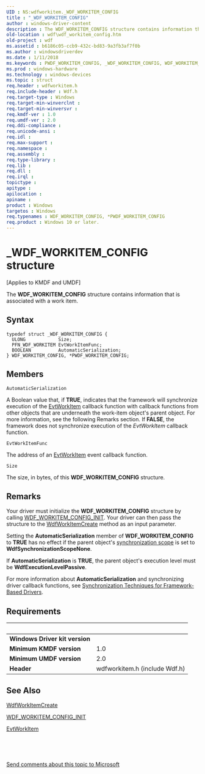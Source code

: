 ```yaml
---
UID : NS:wdfworkitem._WDF_WORKITEM_CONFIG
title : "_WDF_WORKITEM_CONFIG"
author : windows-driver-content
description : The WDF_WORKITEM_CONFIG structure contains information that is associated with a work item.
old-location : wdf\wdf_workitem_config.htm
old-project : wdf
ms.assetid : b6186c05-ccb9-432c-bd83-9a3fb3af7f0b
ms.author : windowsdriverdev
ms.date : 1/11/2018
ms.keywords : PWDF_WORKITEM_CONFIG, _WDF_WORKITEM_CONFIG, WDF_WORKITEM_CONFIG structure, wdfworkitem/PWDF_WORKITEM_CONFIG, wdf.wdf_workitem_config, DFWorkItemObjectRef_48012621-6363-421b-8b95-2bdae4e63b32.xml, wdfworkitem/WDF_WORKITEM_CONFIG, PWDF_WORKITEM_CONFIG structure pointer, kmdf.wdf_workitem_config, WDF_WORKITEM_CONFIG, *PWDF_WORKITEM_CONFIG
ms.prod : windows-hardware
ms.technology : windows-devices
ms.topic : struct
req.header : wdfworkitem.h
req.include-header : Wdf.h
req.target-type : Windows
req.target-min-winverclnt : 
req.target-min-winversvr : 
req.kmdf-ver : 1.0
req.umdf-ver : 2.0
req.ddi-compliance : 
req.unicode-ansi : 
req.idl : 
req.max-support : 
req.namespace : 
req.assembly : 
req.type-library : 
req.lib : 
req.dll : 
req.irql : 
topictype : 
apitype : 
apilocation : 
apiname : 
product : Windows
targetos : Windows
req.typenames : WDF_WORKITEM_CONFIG, *PWDF_WORKITEM_CONFIG
req.product : Windows 10 or later.
---
```


# _WDF_WORKITEM_CONFIG structure
<p class="CCE_Message">[Applies to KMDF and UMDF]

The <b>WDF_WORKITEM_CONFIG</b> structure contains information that is associated with a work item.

## Syntax
````
typedef struct _WDF_WORKITEM_CONFIG {
  ULONG            Size;
  PFN_WDF_WORKITEM EvtWorkItemFunc;
  BOOLEAN          AutomaticSerialization;
} WDF_WORKITEM_CONFIG, *PWDF_WORKITEM_CONFIG;
````

## Members


`AutomaticSerialization`

A Boolean value that, if <b>TRUE</b>, indicates that the framework will synchronize execution of the <a href="https://msdn.microsoft.com/2a2811de-9024-40a8-b8af-b61ca4100218">EvtWorkItem</a> callback function with callback functions from other objects that are underneath the work-item object's parent object. For more information, see the following Remarks section. If <b>FALSE</b>, the framework does not synchronize execution of the <i>EvtWorkItem</i> callback function.

`EvtWorkItemFunc`

The address of an <a href="https://msdn.microsoft.com/2a2811de-9024-40a8-b8af-b61ca4100218">EvtWorkItem</a> event callback function.

`Size`

The size, in bytes, of this <b>WDF_WORKITEM_CONFIG</b> structure.

## Remarks
Your driver must initialize the <b>WDF_WORKITEM_CONFIG</b> structure by calling <a href="..\wdfworkitem\nf-wdfworkitem-wdf_workitem_config_init.md">WDF_WORKITEM_CONFIG_INIT</a>. Your driver can then pass the structure to the <a href="..\wdfworkitem\nf-wdfworkitem-wdfworkitemcreate.md">WdfWorkItemCreate</a> method as an input parameter.

Setting the <b>AutomaticSerialization</b> member of <b>WDF_WORKITEM_CONFIG</b> to <b>TRUE</b> has no effect if the parent object's <a href="..\wdfobject\ne-wdfobject-_wdf_synchronization_scope.md">synchronization scope</a> is set to <b>WdfSynchronizationScopeNone</b>.

If <b>AutomaticSerialization</b> is <b>TRUE</b>, the parent object's execution level must be <b>WdfExecutionLevelPassive</b>.

For more information about <b>AutomaticSerialization</b> and synchronizing driver callback functions, see <a href="https://docs.microsoft.com/en-us/windows-hardware/drivers/wdf/synchronization-techniques-for-wdf-drivers">Synchronization Techniques for Framework-Based Drivers</a>.

## Requirements
| &nbsp; | &nbsp; |
| ---- |:---- |
| **Windows Driver kit version** |  |
| **Minimum KMDF version** | 1.0 |
| **Minimum UMDF version** | 2.0 |
| **Header** | wdfworkitem.h (include Wdf.h) |

## See Also

<a href="..\wdfworkitem\nf-wdfworkitem-wdfworkitemcreate.md">WdfWorkItemCreate</a>

<a href="..\wdfworkitem\nf-wdfworkitem-wdf_workitem_config_init.md">WDF_WORKITEM_CONFIG_INIT</a>

<a href="https://msdn.microsoft.com/2a2811de-9024-40a8-b8af-b61ca4100218">EvtWorkItem</a>

 

 

<a href="mailto:wsddocfb@microsoft.com?subject=Documentation%20feedback [wdf\wdf]:%20WDF_WORKITEM_CONFIG structure%20 RELEASE:%20(1/11/2018)&amp;body=%0A%0APRIVACY STATEMENT%0A%0AWe use your feedback to improve the documentation. We don't use your email address for any other purpose, and we'll remove your email address from our system after the issue that you're reporting is fixed. While we're working to fix this issue, we might send you an email message to ask for more info. Later, we might also send you an email message to let you know that we've addressed your feedback.%0A%0AFor more info about Microsoft's privacy policy, see http://privacy.microsoft.com/en-us/default.aspx." title="Send comments about this topic to Microsoft">Send comments about this topic to Microsoft</a>